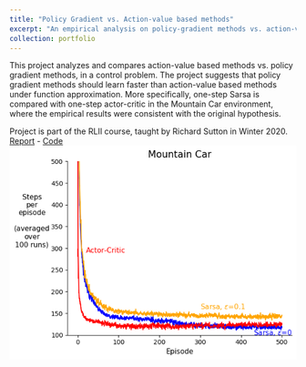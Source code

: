 ```yaml
---
title: "Policy Gradient vs. Action-value based methods"
excerpt: "An empirical analysis on policy-gradient methods vs. action-value based methods for control<br/>"
collection: portfolio
---
```


This project analyzes and compares action-value based methods vs. policy gradient methods, in a control problem. The project suggests that policy gradient methods should
learn faster than action-value based methods under function approximation. More specifically, one-step Sarsa is compared
with one-step actor-critic in the Mountain Car environment, where the empirical results were consistent with the original hypothesis.  

Project is part of the RLII course, taught by Richard Sutton in Winter 2020.   
[Report](https://drive.google.com/file/d/1Fb1SBwGZyZXVZk3X79Vh_N-MBvJs0lF6/view?usp=sharing) - [Code](https://github.com/hagerrady13/RLII-project)
![A comparison](/images/ac_vs_sarsa.png)